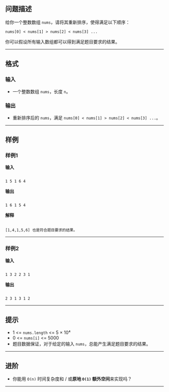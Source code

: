 

## 问题描述

给你一个整数数组 `nums`，请将其重新排序，使得满足以下顺序：

```
nums[0] < nums[1] > nums[2] < nums[3] ...
```


你可以假设所有输入数组都可以得到满足题目要求的结果。

---

## 格式

### 输入
- 一个整数数组 `nums`，长度 `n`。

### 输出
- 重新排序后的 `nums`，满足 `nums[0] < nums[1] > nums[2] < nums[3] ...`。

---

## 样例

### 样例1
**输入**
```

1 5 1 6 4

```
**输出**
```

1 6 1 5 4

```
**解释**
```

[1,4,1,5,6] 也是符合题目要求的结果。

```
---

### 样例2
**输入**
```

1 3 2 2 3 1

```
**输出**
```

2 3 1 3 1 2

```
---

## 提示
- 1 <= `nums.length` <= 5 × 10⁴
- 0 <= `nums[i]` <= 5000
- 题目数据保证，对于给定的输入 `nums`，总能产生满足题目要求的结果。

---

## 进阶
- 你能用 `O(n)` 时间复杂度和 / 或**原地 `O(1)` 额外空间**来实现吗？

---

